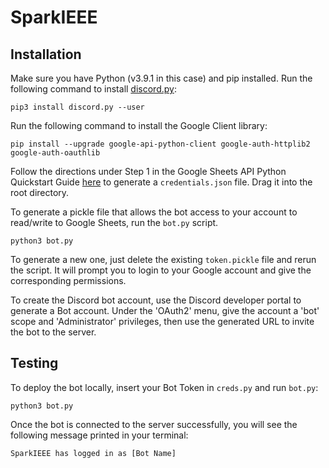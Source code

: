 # SparkIEEE

## Installation

Make sure you have Python (v3.9.1 in this case) and pip installed. Run the following command to install [discord.py](https://github.com/Rapptz/discord.py):

`pip3 install discord.py --user`

Run the following command to install the Google Client library:

`pip install --upgrade google-api-python-client google-auth-httplib2 google-auth-oauthlib`

Follow the directions under Step 1 in the Google Sheets API Python Quickstart Guide [here](https://developers.google.com/sheets/api/quickstart/python) to generate a `credentials.json` file. Drag it into the root directory.

To generate a pickle file that allows the bot access to your account to read/write to Google Sheets, run the `bot.py` script. 

`python3 bot.py`

To generate a new one, just delete the existing `token.pickle` file and rerun the script. It will prompt you to login to your Google account and give the corresponding permissions.

To create the Discord bot account, use the Discord developer portal to generate a Bot account. Under the 'OAuth2' menu, give the account a 'bot' scope and 'Administrator' privileges, then use the generated URL to invite the bot to the server.

## Testing 

To deploy the bot locally, insert your Bot Token in `creds.py` and run `bot.py`:

`python3 bot.py`

Once the bot is connected to the server successfully, you will see the following message printed in your terminal:

`SparkIEEE has logged in as [Bot Name]`